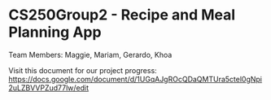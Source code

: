 # CS250Group2 - Recipe and Meal Planning App
Team Members: Maggie, Mariam, Gerardo, Khoa

Visit this document for our project progress: 
https://docs.google.com/document/d/1UGqAJgROcQDaQMTUra5ctel0gNpi2uLZBVVPZud77lw/edit
